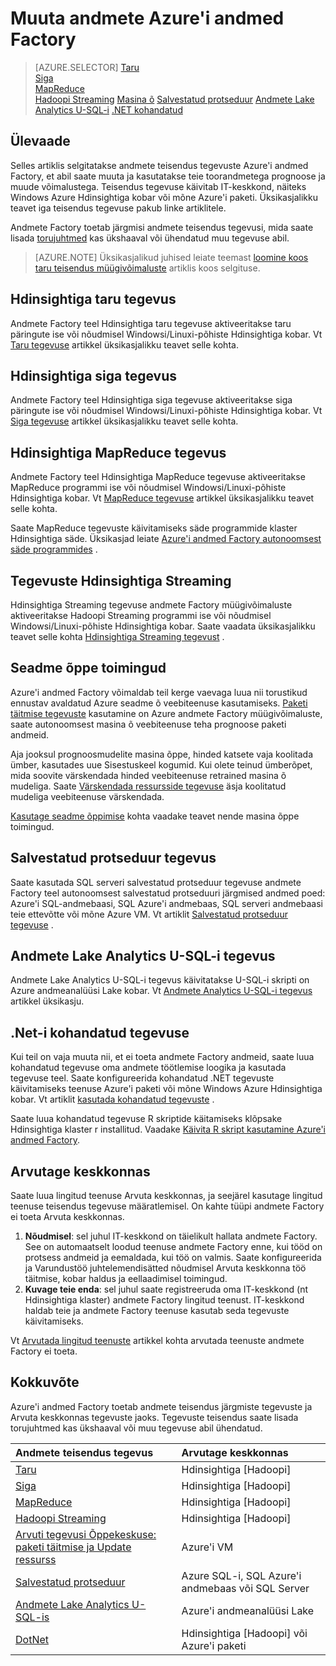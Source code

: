 <properties 
    pageTitle="Andmete teisendus: Protsess ja transformatsioon andmete | Microsoft Azure'i" 
    description="Saate teada, kuidas andmeid või Azure'i andmed Factory Hadoopi, seadme õ või Azure Lake andmeanalüüsi protsessi andmeid muuta." 
    keywords="andmete teisendus, andmete töötlemise muuta andmete teisendus tegevus"
    services="data-factory" 
    documentationCenter="" 
    authors="sharonlo101" 
    manager="jhubbard" 
    editor="monicar"/>

<tags 
    ms.service="data-factory" 
    ms.workload="data-services" 
    ms.tgt_pltfrm="na" 
    ms.devlang="na" 
    ms.topic="article" 
    ms.date="09/23/2016" 
    ms.author="shlo"/>

# <a name="transform-data-in-azure-data-factory"></a>Muuta andmete Azure'i andmed Factory
> [AZURE.SELECTOR]
[Taru](data-factory-hive-activity.md)  
[Siga](data-factory-pig-activity.md)  
[MapReduce](data-factory-map-reduce.md)  
[Hadoopi Streaming](data-factory-hadoop-streaming-activity.md)
[Masina õ](data-factory-azure-ml-batch-execution-activity.md) 
[Salvestatud protseduur](data-factory-stored-proc-activity.md)
[Andmete Lake Analytics U-SQL-i](data-factory-usql-activity.md)
[.NET kohandatud](data-factory-use-custom-activities.md)
   

## <a name="overview"></a>Ülevaade 
Selles artiklis selgitatakse andmete teisendus tegevuste Azure'i andmed Factory, et abil saate muuta ja kasutatakse teie toorandmetega prognoose ja muude võimalustega. Teisendus tegevuse käivitab IT-keskkond, näiteks Windows Azure Hdinsightiga kobar või mõne Azure'i paketi. Üksikasjalikku teavet iga teisendus tegevuse pakub linke artiklitele.
 
Andmete Factory toetab järgmisi andmete teisendus tegevusi, mida saate lisada [torujuhtmed](data-factory-create-pipelines.md) kas ükshaaval või ühendatud muu tegevuse abil.

> [AZURE.NOTE] Üksikasjalikud juhised leiate teemast [loomine koos taru teisendus müügivõimaluste](data-factory-build-your-first-pipeline.md) artiklis koos selgituse.  

## <a name="hdinsight-hive-activity"></a>Hdinsightiga taru tegevus
Andmete Factory teel Hdinsightiga taru tegevuse aktiveeritakse taru päringute ise või nõudmisel Windowsi/Linuxi-põhiste Hdinsightiga kobar. Vt [Taru tegevuse](data-factory-hive-activity.md) artikkel üksikasjalikku teavet selle kohta. 

## <a name="hdinsight-pig-activity"></a>Hdinsightiga siga tegevus
Andmete Factory teel Hdinsightiga siga tegevuse aktiveeritakse siga päringute ise või nõudmisel Windowsi/Linuxi-põhiste Hdinsightiga kobar. Vt [Siga tegevuse](data-factory-pig-activity.md) artikkel üksikasjalikku teavet selle kohta. 

## <a name="hdinsight-mapreduce-activity"></a>Hdinsightiga MapReduce tegevus
Andmete Factory teel Hdinsightiga MapReduce tegevuse aktiveeritakse MapReduce programmi ise või nõudmisel Windowsi/Linuxi-põhiste Hdinsightiga kobar. Vt [MapReduce tegevuse](data-factory-map-reduce.md) artikkel üksikasjalikku teavet selle kohta.

Saate MapReduce tegevuste käivitamiseks säde programmide klaster Hdinsightiga säde. Üksikasjad leiate [Azure'i andmed Factory autonoomsest säde programmides](data-factory-spark.md) .

## <a name="hdinsight-streaming-activity"></a>Tegevuste Hdinsightiga Streaming
Hdinsightiga Streaming tegevuse andmete Factory müügivõimaluste aktiveeritakse Hadoopi Streaming programmi ise või nõudmisel Windowsi/Linuxi-põhiste Hdinsightiga kobar. Saate vaadata üksikasjalikku teavet selle kohta [Hdinsightiga Streaming tegevust](data-factory-hadoop-streaming-activity.md) .

## <a name="machine-learning-activities"></a>Seadme õppe toimingud
Azure'i andmed Factory võimaldab teil kerge vaevaga luua nii torustikud ennustav avaldatud Azure seadme õ veebiteenuse kasutamiseks. [Paketi täitmise tegevuste](data-factory-azure-ml-batch-execution-activity.md#invoking-a-web-service-using-batch-execution-activity) kasutamine on Azure andmete Factory müügivõimaluste, saate autonoomsest masina õ veebiteenuse teha prognoose paketi andmeid.

Aja jooksul prognoosmudelite masina õppe, hinded katsete vaja koolitada ümber, kasutades uue Sisestuskeel kogumid. Kui olete teinud ümberõpet, mida soovite värskendada hinded veebiteenuse retrained masina õ mudeliga. Saate [Värskendada ressursside tegevuse](data-factory-azure-ml-batch-execution-activity.md#updating-models-using-update-resource-activity) äsja koolitatud mudeliga veebiteenuse värskendada.  

[Kasutage seadme õppimise](data-factory-azure-ml-batch-execution-activity.md) kohta vaadake teavet nende masina õppe toimingud. 

## <a name="stored-procedure-activity"></a>Salvestatud protseduur tegevus
Saate kasutada SQL serveri salvestatud protseduur tegevuse andmete Factory teel autonoomsest salvestatud protseduuri järgmised andmed poed: Azure'i SQL-andmebaasi, SQL Azure'i andmebaas, SQL serveri andmebaasi teie ettevõtte või mõne Azure VM. Vt artiklit [Salvestatud protseduur tegevuse](data-factory-stored-proc-activity.md) .  

## <a name="data-lake-analytics-u-sql-activity"></a>Andmete Lake Analytics U-SQL-i tegevus
Andmete Lake Analytics U-SQL-i tegevus käivitatakse U-SQL-i skripti on Azure andmeanalüüsi Lake kobar. Vt [Andmete Analytics U-SQL-i tegevus](data-factory-usql-activity.md) artikkel üksikasju. 

## <a name="net-custom-activity"></a>.Net-i kohandatud tegevuse
Kui teil on vaja muuta nii, et ei toeta andmete Factory andmeid, saate luua kohandatud tegevuse oma andmete töötlemise loogika ja kasutada tegevuse teel. Saate konfigureerida kohandatud .NET tegevuste käivitamiseks teenuse Azure'i paketi või mõne Windows Azure Hdinsightiga kobar. Vt artiklit [kasutada kohandatud tegevuste](data-factory-use-custom-activities.md) . 

Saate luua kohandatud tegevuse R skriptide käitamiseks klõpsake Hdinsightiga klaster r installitud. Vaadake [Käivita R skript kasutamine Azure'i andmed Factory](https://github.com/Azure/Azure-DataFactory/tree/master/Samples/RunRScriptUsingADFSample). 

## <a name="compute-environments"></a>Arvutage keskkonnas
Saate luua lingitud teenuse Arvuta keskkonnas, ja seejärel kasutage lingitud teenuse teisendus tegevuse määratlemisel. On kahte tüüpi andmete Factory ei toeta Arvuta keskkonnas. 

1. **Nõudmisel**: sel juhul IT-keskkond on täielikult hallata andmete Factory. See on automaatselt loodud teenuse andmete Factory enne, kui tööd on protsess andmeid ja eemaldada, kui töö on valmis. Saate konfigureerida ja Varundustöö juhtelemendisätted nõudmisel Arvuta keskkonna töö täitmise, kobar haldus ja eellaadimisel toimingud. 
2. **Kuvage teie enda**: sel juhul saate registreeruda oma IT-keskkond (nt Hdinsightiga klaster) andmete Factory lingitud teenust. IT-keskkond haldab teie ja andmete Factory teenuse kasutab seda tegevuste käivitamiseks. 

Vt [Arvutada lingitud teenuste](data-factory-compute-linked-services.md) artikkel kohta arvutada teenuste andmete Factory ei toeta. 


## <a name="summary"></a>Kokkuvõte
Azure'i andmed Factory toetab andmete teisendus järgmiste tegevuste ja Arvuta keskkonnas tegevuste jaoks. Tegevuste teisendus saate lisada torujuhtmed kas ükshaaval või muu tegevuse abil ühendatud.

Andmete teisendus tegevus |  Arvutage keskkonnas 
:----------------------- | :--------------------
[Taru](data-factory-hive-activity.md) | Hdinsightiga [Hadoopi] 
[Siga](data-factory-pig-activity.md) | Hdinsightiga [Hadoopi]  
[MapReduce](data-factory-map-reduce.md) | Hdinsightiga [Hadoopi]  
[Hadoopi Streaming](data-factory-hadoop-streaming-activity.md) | Hdinsightiga [Hadoopi]
[Arvuti tegevusi Õppekeskuse: paketi täitmise ja Update ressurss](data-factory-azure-ml-batch-execution-activity.md) | Azure'i VM 
[Salvestatud protseduur](data-factory-stored-proc-activity.md) | Azure SQL-i, SQL Azure'i andmebaas või SQL Server |
[Andmete Lake Analytics U-SQL-is](data-factory-usql-activity.md) | Azure'i andmeanalüüsi Lake 
[DotNet](data-factory-use-custom-activities.md) | Hdinsightiga [Hadoopi] või Azure'i paketi
   

